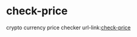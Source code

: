 # check-price
crypto currency  price checker
url-link:[check-price](https://check-price.vercel.app/)
